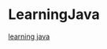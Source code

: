 # LearningJava
[learning java]([link](https://github.com/SciBorgs/SciGuides/blob/main/projects/intro-to-programming/README.md))
